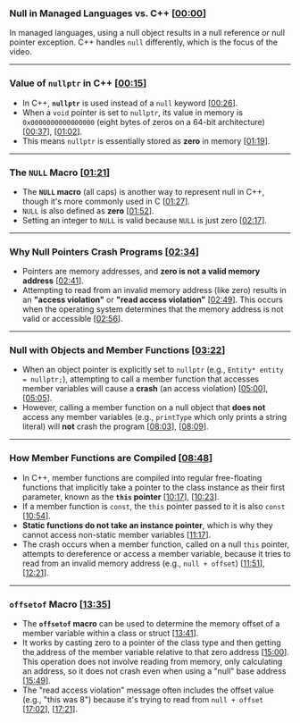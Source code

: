 ### **Null in Managed Languages vs. C++** \[[00:00](http://www.youtube.com/watch?v=PksUUwvq-po&t=0)\]

In managed languages, using a null object results in a null reference or null pointer exception. C++ handles `null` differently, which is the focus of the video.

***

### **Value of `nullptr` in C++** \[[00:15](http://www.youtube.com/watch?v=PksUUwvq-po&t=15)\]

* In C++, **`nullptr`** is used instead of a `null` keyword \[[00:26](http://www.youtube.com/watch?v=PksUUwvq-po&t=26)\].
* When a `void` pointer is set to `nullptr`, its value in memory is `0x0000000000000000` (eight bytes of zeros on a 64-bit architecture) \[[00:37](http://www.youtube.com/watch?v=PksUUwvq-po&t=37)\], \[[01:02](http://www.youtube.com/watch?v=PksUUwvq-po&t=62)\].
* This means `nullptr` is essentially stored as **zero** in memory \[[01:19](http://www.youtube.com/watch?v=PksUUwvq-po&t=79)\].

***

### **The `NULL` Macro** \[[01:21](http://www.youtube.com/watch?v=PksUUwvq-po&t=81)\]

* The **`NULL` macro** (all caps) is another way to represent null in C++, though it's more commonly used in C \[[01:27](http://www.youtube.com/watch?v=PksUUwvq-po&t=87)\].
* `NULL` is also defined as **zero** \[[01:52](http://www.youtube.com/watch?v=PksUUwvq-po&t=112)\].
* Setting an integer to `NULL` is valid because `NULL` is just zero \[[02:17](http://www.youtube.com/watch?v=PksUUwvq-po&t=137)\].

***

### **Why Null Pointers Crash Programs** \[[02:34](http://www.youtube.com/watch?v=PksUUwvq-po&t=154)\]

* Pointers are memory addresses, and **zero is not a valid memory address** \[[02:41](http://www.youtube.com/watch?v=PksUUwvq-po&t=161)\].
* Attempting to read from an invalid memory address (like zero) results in an **"access violation"** or **"read access violation"** \[[02:49](http://www.youtube.com/watch?v=PksUUwvq-po&t=169)\]. This occurs when the operating system determines that the memory address is not valid or accessible \[[02:56](http://www.youtube.com/watch?v=PksUUwvq-po&t=176)\].

***

### **Null with Objects and Member Functions** \[[03:22](http://www.youtube.com/watch?v=PksUUwvq-po&t=202)\]

* When an object pointer is explicitly set to `nullptr` (e.g., `Entity* entity = nullptr;`), attempting to call a member function that accesses member variables will cause a **crash** (an access violation) \[[05:00](http://www.youtube.com/watch?v=PksUUwvq-po&t=300)\], \[[05:05](http://www.youtube.com/watch?v=PksUUwvq-po&t=305)\].
* However, calling a member function on a null object that **does not** access any member variables (e.g., `printType` which only prints a string literal) will **not** crash the program \[[08:03](http://www.youtube.com/watch?v=PksUUwvq-po&t=483)\], \[[08:09](http://www.youtube.com/watch?v=PksUUwvq-po&t=489)\].

***

### **How Member Functions are Compiled** \[[08:48](http://www.youtube.com/watch?v=PksUUwvq-po&t=528)\]

* In C++, member functions are compiled into regular free-floating functions that implicitly take a pointer to the class instance as their first parameter, known as the **`this` pointer** \[[10:17](http://www.youtube.com/watch?v=PksUUwvq-po&t=617)\], \[[10:23](http://www.youtube.com/watch?v=PksUUwvq-po&t=623)\].
* If a member function is `const`, the `this` pointer passed to it is also `const` \[[10:54](http://www.youtube.com/watch?v=PksUUwvq-po&t=654)\].
* **Static functions do not take an instance pointer**, which is why they cannot access non-static member variables \[[11:17](http://www.youtube.com/watch?v=PksUUwvq-po&t=677)\].
* The crash occurs when a member function, called on a null `this` pointer, attempts to dereference or access a member variable, because it tries to read from an invalid memory address (e.g., `null + offset`) \[[11:51](http://www.youtube.com/watch?v=PksUUwvq-po&t=711)\], \[[12:21](http://www.youtube.com/watch?v=PksUUwvq-po&t=741)\].

***

### **`offsetof` Macro** \[[13:35](http://www.youtube.com/watch?v=PksUUwvq-po&t=815)\]

* The **`offsetof` macro** can be used to determine the memory offset of a member variable within a class or struct \[[13:41](http://www.youtube.com/watch?v=PksUUwvq-po&t=821)\].
* It works by casting zero to a pointer of the class type and then getting the address of the member variable relative to that zero address \[[15:00](http://www.youtube.com/watch?v=PksUUwvq-po&t=900)\]. This operation does not involve reading from memory, only calculating an address, so it does not crash even when using a "null" base address \[[15:49](http://www.youtube.com/watch?v=PksUUwvq-po&t=949)\].
* The "read access violation" message often includes the offset value (e.g., "this was 8") because it's trying to read from `null + offset` \[[17:02](http://www.youtube.com/watch?v=PksUUwvq-po&t=1022)\], \[[17:21](http://www.youtube.com/watch?v=PksUUwvq-po&t=1041)\].
